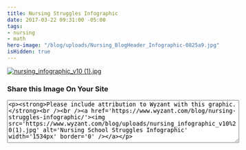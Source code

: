 ```yaml
---
title: Nursing Struggles Infographic
date: 2017-03-22 09:31:00 -05:00
tags:
- nursing
- math
hero-image: "/blog/uploads/Nursing_BlogHeader_Infographic-0825a9.jpg"
isHidden: true
---
```


[![nursing_infographic_v10 (1).jpg](/blog/uploads/nursing_infographic_v10%20(1).jpg)](https://www.wyzant.com/blog/uploads/nursing_infographic_v10%20(1).jpg)

<h3>Share this Image On Your Site</h3><textarea onclick='this.focus();this.select()' style='width:540px;height:100px'><p><strong>Please include attribution to Wyzant with this graphic.</strong><br /><br /><a href='https://www.wyzant.com/blog/nursing-struggles-infographic/'><img src='https://www.wyzant.com/blog/uploads/nursing_infographic_v10%20(1).jpg' alt='Nursing School Struggles Infographic' width='1534px' border='0' /></a></p></textarea>